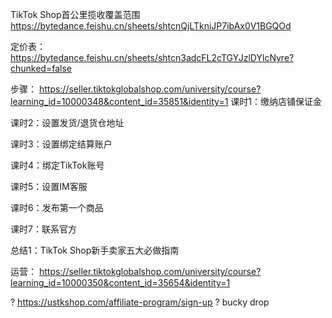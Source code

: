 TikTok Shop首公里揽收覆盖范围
https://bytedance.feishu.cn/sheets/shtcnQjLTkniJP7ibAx0V1BGQOd

定价表：
https://bytedance.feishu.cn/sheets/shtcn3adcFL2cTGYJzlDYlcNyre?chunked=false


步骤：
https://seller.tiktokglobalshop.com/university/course?learning_id=10000348&content_id=35851&identity=1
课时1：缴纳店铺保证金

课时2：设置发货/退货仓地址

课时3：设置绑定结算账户

课时4：绑定TikTok账号

课时5：设置IM客服

课时6：发布第一个商品

课时7：联系官方

总结1：TikTok Shop新手卖家五大必做指南

运营：
https://seller.tiktokglobalshop.com/university/course?learning_id=10000350&content_id=35654&identity=1

? https://ustkshop.com/affiliate-program/sign-up
? bucky drop